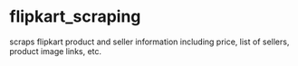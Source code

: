 # flipkart_scraping
scraps flipkart product and seller information including price, list of sellers, product image links, etc.
